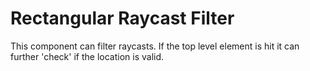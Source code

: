 # Rectangular Raycast Filter
This component can filter raycasts. If the top level element is hit it can further 'check' if the location is valid.
